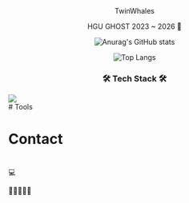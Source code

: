 <div align="center">
  TwinWhales  
  
  HGU GHOST 2023 ~ 2026 👻
  
  ![Anurag's GitHub stats](https://github-readme-stats.vercel.app/api?username=TwinWhales&show_icons=true&theme=tokyonight)  
  
  ![Top Langs](https://github-readme-stats.vercel.app/api/top-langs/?username=TwinWhales)
</div>

<h3 align="center"> 🛠 Tech Stack 🛠</h3>
  <img src="https://img.shields.io/badge/java-007396?style=for-the-badge&logo=java&logoColor=white"> 
<div align="center">
  
</div>
# Tools

# Contact

# 

💻


📖📗📕📘📙
